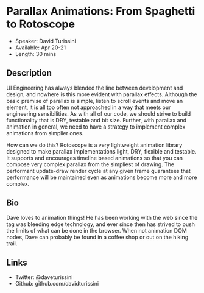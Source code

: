 # Parallax Animations: From Spaghetti to Rotoscope

- Speaker: David Turissini
- Available: Apr 20-21
- Length: 30 mins

## Description

UI Engineering has always blended the line between development and design, and nowhere is this more evident with parallax effects. Although the basic premise of parallax is simple, listen to scroll events and move an element, it is all too often not approached in a way that meets our engineering sensibilities.
As with all of our code, we should strive to build functionality that is DRY, testable and bit size. Further, with parallax and animation in general, we need to have a strategy to implement complex animations from simplier ones.

How can we do this? Rotoscope is a very lightweight animation library designed to make parallax implementations light, DRY, flexible and testable. 
It supports and encourages timeline based animations so that you can compose very complex parallax from the simpliest of drawing. The performant update-draw render cycle at any given frame guarantees that performance will be maintained even as animations become more and more complex.

## Bio

Dave loves to animation things! He has been working with the web since the <font> tag was bleeding edge technology, and ever since then has strived to push the limits of what can be done in the browser. When not animation DOM nodes, Dave can probably be found in a coffee shop or out on the hiking trail.

## Links

- Twitter: @daveturissini
- Github: github.com/davidturissini
